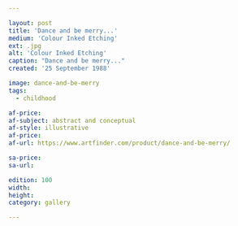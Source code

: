 ```yaml
---

layout: post
title: 'Dance and be merry...'
medium: 'Colour Inked Etching'
ext: .jpg
alt: 'Colour Inked Etching'
caption: "Dance and be merry..."
created: '25 September 1988'

image: dance-and-be-merry
tags:
  - childhood

af-price:
af-subject: abstract and conceptual
af-style: illustrative
af-price:
af-url: https://www.artfinder.com/product/dance-and-be-merry/

sa-price:
sa-url:

edition: 100
width:
height:
category: gallery

---
```

